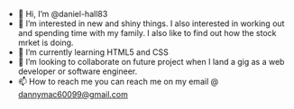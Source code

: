 - 👋 Hi, I’m @daniel-hall83
- 👀 I’m interested in new and shiny things. I also interested in working out and spending time with my family. I also like to find out how the stock mrket is doing.
- 🌱 I’m currently learning HTML5 and CSS
- 💞️ I’m looking to collaborate on future project when I land a gig as a web developer or software engineer.
- 📫 How to reach me you can reach me on my email @ dannymac60099@gmail.com

<!---
daniel-hall83/daniel-hall83 is a ✨ special ✨ repository because its `README.md` (this file) appears on your GitHub profile.
You can click the Preview link to take a look at your changes.
--->
